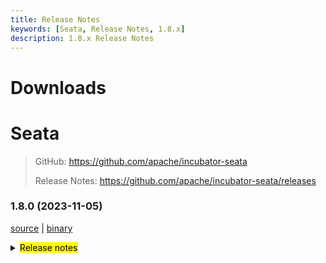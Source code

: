 ```yaml
---
title: Release Notes
keywords: [Seata, Release Notes, 1.8.x]
description: 1.8.x Release Notes
---
```



# Downloads

# Seata

> GitHub: <https://github.com/apache/incubator-seata>
>
> Release Notes: <https://github.com/apache/incubator-seata/releases>

### 1.8.0 (2023-11-05)

[source](https://github.com/apache/incubator-seata/archive/v1.8.0.zip) |
[binary](https://github.com/apache/incubator-seata/releases/download/v1.8.0/seata-server-1.8.0.zip)

<details>
  <summary><mark>Release notes</mark></summary>

### Seata 1.8.0

Seata 1.8.0 Released

Seata is an easy-to-use, high-performance, open source distributed transaction solution.

The version is updated as follows:

### feature

- [[#3672](https://github.com/apache/incubator-seata/pull/3672)] support Dameng database
- [[#5892](https://github.com/apache/incubator-seata/pull/5892)] support PolarDB-X 2.0 database

### bugfix

- [[#5833](https://github.com/apache/incubator-seata/pull/5833)] bugfix: fix TC retry rollback wrongly, after the XA transaction fail and rollback
- [[#5884](https://github.com/apache/incubator-seata/pull/5884)] fix dm escaped characters for upper and lower case column names
- [[#5931](https://github.com/apache/incubator-seata/pull/5931)] fix the issue of missing sentinel password in store redis mode
- [[#5970](https://github.com/apache/incubator-seata/pull/5970)] fix some configurations that are not deprecated show "Deprecated"

### optimize

- [[#5866](https://github.com/apache/incubator-seata/pull/5866)] some minor syntax optimization
- [[#5889](https://github.com/apache/incubator-seata/pull/5889)] remove dependency without license
- [[#5890](https://github.com/apache/incubator-seata/pull/5890)] remove 7z format compression support
- [[#5891](https://github.com/apache/incubator-seata/pull/5891)] remove mariadb.jdbc dependency
- [[#5828](https://github.com/apache/incubator-seata/pull/5828)] fix codecov chart not display
- [[#5927](https://github.com/apache/incubator-seata/pull/5927)] optimize some scripts related to Apollo
- [[#5918](https://github.com/apache/incubator-seata/pull/5918)] standardized the properties of codecov.yml
- [[#5939](https://github.com/apache/incubator-seata/pull/5939)] support jmx port in seata

### security

- [[#5867](https://github.com/apache/incubator-seata/pull/5867)] fix npm package vulnerabilities
- [[#5898](https://github.com/apache/incubator-seata/pull/5898)] fix npm package vulnerabilities

### test

- [[#5888](https://github.com/apache/incubator-seata/pull/5888)] remove sofa test cases
- [[#5831](https://github.com/apache/incubator-seata/pull/5831)] upgrade druid and add `test-druid.yml`
- [[#5862](https://github.com/apache/incubator-seata/pull/5862)] fix unit test in java 21
- [[#5914](https://github.com/apache/incubator-seata/pull/5914)] upgrade native-lib-loader version
- [[#5960](https://github.com/apache/incubator-seata/pull/5960)] fix zookeeper UT failed
- [[#5981](https://github.com/apache/incubator-seata/pull/5981)] fixed jedis version for `seata-server`

Thanks to these contributors for their code commits. Please report an unintended omission.

<!-- Please make sure your Github ID is in the list below -->
- [slievrly](https://github.com/slievrly)
- [capthua](https://github.com/capthua)
- [funky-eyes](https://github.com/funky-eyes)
- [iquanzhan](https://github.com/iquanzhan)
- [leizhiyuan](https://github.com/leizhiyuan)
- [l81893521](https://github.com/l81893521)
- [PeppaO](https://github.com/PeppaO)
- [wangliang181230](https://github.com/wangliang181230)
- [hsien999](https://github.com/hsien999)

Also, we receive many valuable issues, questions and advices from our community. Thanks for you all.

#### Link

- **Seata:** <https://github.com/apache/incubator-seata>
- **Seata-Samples:** <https://github.com/apache/incubator-seata-samples>
- **Release:** <https://github.com/apache/incubator-seata/releases>
- **WebSite:** <https://seata.io>

</details>
